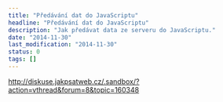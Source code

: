 ```yaml
---
title: "Předávání dat do JavaScriptu"
headline: "Předávání dat do JavaScriptu"
description: "Jak předávat data ze serveru do JavaScriptu."
date: "2014-11-30"
last_modification: "2014-11-30"
status: 0
tags: []
---
```


http://diskuse.jakpsatweb.cz/.sandbox/?action=vthread&forum=8&topic=160348